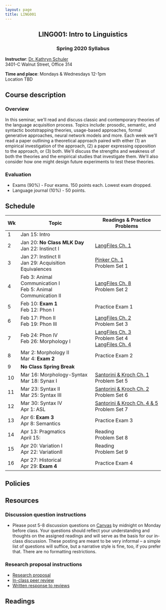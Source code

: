 ```yaml
---
layout: page
title: LING001 
---
```


<h2 align="center">LING001: Intro to Linguistics</h2>
<h3 align="center">Spring 2020 Syllabus</h3>

**Instructor**: [Dr. Kathryn Schuler](mailto:kschuler@sas.upenn.edu)  
3401-C Walnut Street, Office 314

**Time and place**: Mondays & Wednesdays 12-1pm   
Location TBD

## Course description

### Overview
In this seminar, we'll read and discuss classic and contemporary theories of the language acquisition process.  Topics include: prosodic, semantic, and syntactic bootstrapping theories, usage-based approaches, formal generative approaches, neural network models and more.  Each week we'll read a paper outlining a theoretical approach paired with either (1) an empirical investigation of the approach, (2) a paper expressing opposition to the approach, or (3) both. We'll discuss the strengths and weakness of both the theories and the empirical studies that investigate them. We'll also consider how one might design future experiments to test these theories.

### Evaluation 
- Exams (90%) - Four exams. 150 points each. Lowest exam dropped.
- Language journal (10%) - 50 points.


## Schedule

Wk  | Topic | Readings & Practice Problems
  --- | --- | --- 
1 | Jan 15: Intro | 
2 | Jan 20: **No Class MLK Day**<br>Jan 22: Instinct I | [LangFiles Ch. 1]()
3 | Jan 27: Instinct II<br>Jan 29: Acquisition Equivalences  | [Pinker Ch. 1]()<br>Problem Set 1
4 | Feb 3: Animal Communication I<br>Feb 5: Animal Communication II   | [LangFiles Ch. 8]()<br>Problem Set 2
5 | Feb 10: **Exam 1** <br> Feb 12: Phon I |  Practice Exam 1  
6 | Feb 17: Phon II<br>Feb 19: Phon III | [LangFiles Ch. 2]()<br>Problem Set 3
7 | Feb 24: Phon IV<br>Feb 26: Morphology I | [LangFiles Ch. 3]()<br>Problem Set 4 <br>[LangFiles Ch. 4]()
8 | Mar 2: Morphology II<br>Mar 4: **Exam 2** | Practice Exam 2
9 | **No Class Spring Break** |  
10 | Mar 16: Morphology-Syntax<br>Mar 18: Synax I | [Santorini & Kroch Ch. 1]()<br> Problem Set 5
11 | Mar 23: Syntax II<br>Mar 25: Syntax III |  [Santorini & Kroch Ch. 2]()<br> Problem Set 6
12 | Mar 30: Syntax IV<br> Apr 1: ASL | [Santorini & Kroch Ch. 4 & 5]()<br>Problem Set 7
13 | Apr 6: **Exam 3**<br> Apr 8: Semantics | Practice Exam 3
14 | Apr 13: Pragmatics<br>April 15: | Reading<br> Problem Set 8
15 | Apr 20:  Variation I<br> Apr 22: VariationII | Reading<br>Problem Set 9
16 | Apr 27: Historical<br>Apr 29: **Exam 4** | Practice Exam 4

## Policies

## Resources

### Discussion question instructions

* Please post 5-8 discussion questions on [Canvas](https://canvas.upenn.edu/) by midnight on Monday before class. Your questions should reflect your understanding and thoughts on the assigned readings and will serve as the basis for our in-class discussion. These posting are meant to be very informal – a simple list of questions will suffice, but a narrative style is fine, too, if you prefer that.  There are no formatting restrictions.

### Research proposal instructions

* [Research proposal](spring2019/research-proposal.html)
* [In-class peer review](spring2019/research-proposal.html#in-class-peer-review)
* [Written response to reviews](spring2019/research-proposal.html#written-response-to-reviews)


## Readings
